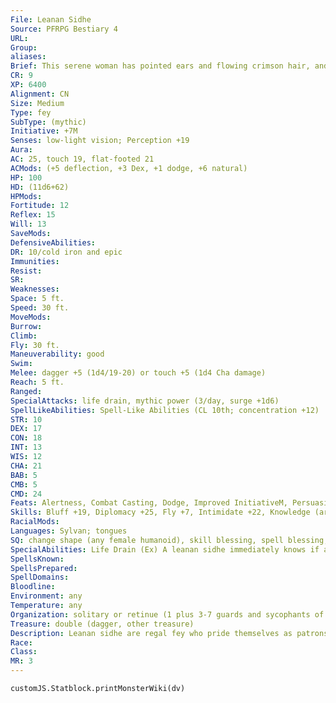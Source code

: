 ```yaml
---
File: Leanan Sidhe
Source: PFRPG Bestiary 4
URL: 
Group: 
aliases: 
Brief: This serene woman has pointed ears and flowing crimson hair, and wears an elegant dress and a crown of twigs.
CR: 9
XP: 6400
Alignment: CN
Size: Medium
Type: fey
SubType: (mythic)
Initiative: +7M
Senses: low-light vision; Perception +19
Aura: 
AC: 25, touch 19, flat-footed 21
ACMods: (+5 deflection, +3 Dex, +1 dodge, +6 natural)
HP: 100
HD: (11d6+62)
HPMods: 
Fortitude: 12
Reflex: 15
Will: 13
SaveMods: 
DefensiveAbilities: 
DR: 10/cold iron and epic
Immunities: 
Resist: 
SR: 
Weaknesses: 
Space: 5 ft.
Speed: 30 ft.
MoveMods: 
Burrow: 
Climb: 
Fly: 30 ft.
Maneuverability: good
Swim: 
Melee: dagger +5 (1d4/19-20) or touch +5 (1d4 Cha damage)
Reach: 5 ft.
Ranged: 
SpecialAttacks: life drain, mythic power (3/day, surge +1d6)
SpellLikeAbilities: Spell-Like Abilities (CL 10th; concentration +12)  At Will-calm emotions (DC 18), crushing despair (DC 20), dimension door (self plus 50 lbs. of objects only)  3/day-animal trance (DC 18), quickened charm person (DC 17)
STR: 10
DEX: 17
CON: 18
INT: 13
WIS: 12
CHA: 21
BAB: 5
CMB: 5
CMD: 24
Feats: Alertness, Combat Casting, Dodge, Improved InitiativeM, PersuasiveM, Quicken Spell-Like Ability (charm person), Spell Focus (enchantment)
Skills: Bluff +19, Diplomacy +25, Fly +7, Intimidate +22, Knowledge (arcana) +12, Knowledge (nobility) +7, Perception +19, Sense Motive +19, Spellcraft +6
RacialMods: 
Languages: Sylvan; tongues
SQ: change shape (any female humanoid), skill blessing, spell blessing, unearthly grace
SpecialAbilities: Life Drain (Ex) A leanan sidhe immediately knows if a creature uses her skill blessing or spell blessing. As a standard action at any range, she can expend one use of mythic power to drain 1 point of Constitution from that creature. The leanan sidhe heals 5 hit points or gains 5 temporary hit points for 1 hour (up to a maximum number of temporary hit points equal to her full normal hit points) each time she uses this ability.  Skill Blessing (Su) As a standard action, a leanan sidhe can create a special token that takes the form of a masterwork artisan's tool for one Craft or Perform skill. The intended recipient of this tool gains a +4 bonus on skill checks made with the token. Like with a cursed item, the recipient prefers to use the token, refuses to get rid of it, and finds that it returns if stolen or discarded. The leanan sidhe can destroy the token as a standard action at any range. She can have a number of tokens in existence equal to her mythic rank.  Spell Blessing (Su) A leanan sidhe may enhance the magic of a willing humanoid spellcaster by touching him for 1 full round. The blessing allows the target to recall a number of spell levels each day equal to twice the leanan sidhe's mythic rank. This recalling works like a pearl of power, except it works for spellcasters of any class (spontaneous casters recover spent spell slots). The leanan sidhe can end this blessing as a standard action at any range. The number of blessed creatures she can have at the same time is equal to her mythic rank.  Unearthly Grace (Su) A leanan sidhe adds her Charisma modifier as a racial bonus on all her saving throws and as a deflection bonus to her AC.
SpellsKnown: 
SpellsPrepared: 
SpellDomains: 
Bloodline: 
Environment: any
Temperature: any
Organization: solitary or retinue (1 plus 3-7 guards and sycophants of 1st-3rd level)
Treasure: double (dagger, other treasure)
Description: Leanan sidhe are regal fey who pride themselves as patrons of the arts. By establishing a magical link with a talented mortal performer or artist, the leanan sidhe enhances her target's skill, but slowly feeds on his life energy. Many tragic stories of talented artists who have a creative burst and then fall into obscurity or suddenly die can be attributed to the inf luence of these creatures. A leanan sidhe prefers to avoid direct combat and relies on her minions and devotees to protect her-all of whom hope to become her next special project, despite the cost of this arrangement.
Race: 
Class: 
MR: 3
---
```

```dataviewjs
customJS.Statblock.printMonsterWiki(dv)
```
